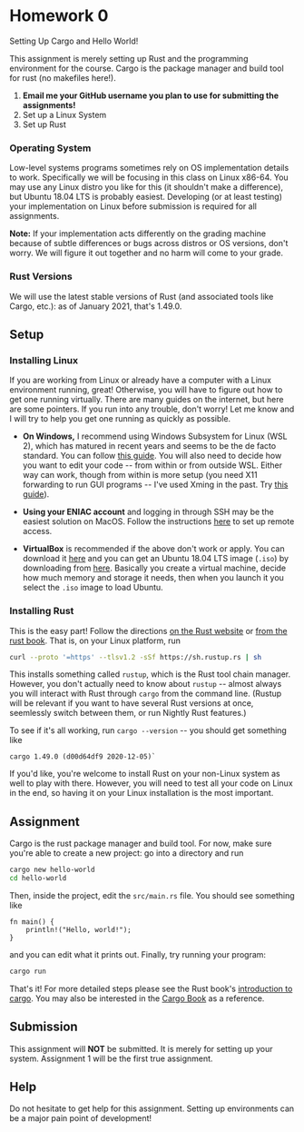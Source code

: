 # Homework 0

Setting Up Cargo and Hello World!

This assignment is merely setting up Rust and the programming environment for the course. Cargo is the package manager and build tool for rust (no makefiles here!).

1. **Email me your GitHub username you plan to use for submitting the assignments!**
2. Set up a Linux System
3. Set up Rust

### Operating System

Low-level systems programs sometimes rely on OS implementation details to work. Specifically we will be focusing in this class on Linux x86-64. You may use any Linux distro you like for this (it shouldn't make a difference), but Ubuntu 18.04 LTS is probably easiest.
Developing (or at least testing) your implementation on Linux before submission is required for all assignments.

**Note:** If your implementation acts differently on the grading machine because of subtle differences or bugs across distros or OS versions, don't worry. We will figure it out together and no harm will come to your grade.

### Rust Versions

We will use the latest stable versions of Rust (and associated tools like Cargo, etc.): as of January 2021, that's 1.49.0.

## Setup

### Installing Linux

If you are working from Linux or already have a computer with a Linux environment running, great!
Otherwise, you will have to figure out how to get one running virtually.
There are many guides on the internet, but here are some pointers.
If you run into any trouble, don't worry! Let me know and I will try to help you get one running as quickly as possible.

- **On Windows,** I recommend using Windows Subsystem for Linux (WSL 2), which has matured in recent years and seems to be the de facto standard. You can follow [this guide](https://docs.microsoft.com/en-us/windows/wsl/install-win10). You will also need to decide how you want to edit your code -- from within or from outside WSL. Either way can work, though from within is more setup (you need X11 forwarding to run GUI programs -- I've used Xming in the past. Try [this guide](https://medium.com/swlh/get-wsl2-working-on-windows-10-2ee84ef8ed43)).

- **Using your ENIAC account** and logging in through SSH may be the easiest solution on MacOS. Follow the instructions [here](https://cets.seas.upenn.edu/answers/remote.html) to set up remote access.

- **VirtualBox** is recommended if the above don't work or apply. You can download it [here](https://www.virtualbox.org/) and you can get an Ubuntu 18.04 LTS image (`.iso`) by downloading from [here](https://www.ubuntu.com/download/desktop). Basically you create a virtual machine, decide how much memory and storage it needs, then when you launch it you select the `.iso` image to load Ubuntu.

### Installing Rust

This is the easy part! Follow the directions [on the Rust website](https://www.rust-lang.org/tools/install)
or [from the rust book](https://doc.rust-lang.org/book/ch01-01-installation.html).
That is, on your Linux platform, run

```bash
curl --proto '=https' --tlsv1.2 -sSf https://sh.rustup.rs | sh
```

This installs something called `rustup`, which is the Rust tool chain manager. However, you don't actually need to know about `rustup` -- almost always you will interact with Rust through `cargo` from the command line.
(Rustup will be relevant if you want to have several Rust versions at once, seemlessly switch between them, or run Nightly Rust features.)

To see if it's all working, run `cargo --version` -- you should get something like

```
cargo 1.49.0 (d00d64df9 2020-12-05)`
```

If you'd like, you're welcome to install Rust on your non-Linux system as well to play with there. However, you will need to test all your code on Linux in the end, so having it on your Linux installation is the most important.

## Assignment

Cargo is the rust package manager and build tool. For now, make sure you're able to create a new project: go into a directory and run

```bash
cargo new hello-world
cd hello-world
```

Then, inside the project, edit the `src/main.rs` file. You should see something like
```
fn main() {
    println!("Hello, world!");
}
```

and you can edit what it prints out.
Finally, try running your program:

```bash
cargo run
```

That's it!
For more detailed steps please see the Rust book's [introduction to cargo](https://doc.rust-lang.org/book/second-edition/ch01-03-hello-cargo.html). You may also be interested in the [Cargo Book](https://doc.rust-lang.org/cargo/) as a reference.

## Submission

This assignment will **NOT** be submitted. It is merely for setting up your system. Assignment 1 will be the first true assignment.

## Help

Do not hesitate to get help for this assignment. Setting up environments can be a major pain point of development!
